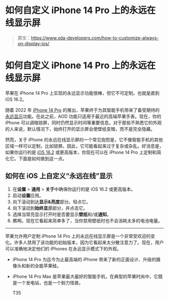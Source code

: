 # 如何自定义 iPhone 14 Pro 上的永远在线显示屏

> 原文：<https://www.xda-developers.com/how-to-customize-always-on-display-ios/>

# 如何自定义 iPhone 14 Pro 上的永远在线显示屏

苹果在 iPhone 14 Pro 上实现的永远显示功能很棒，但它不可定制。也就是直到 iOS 16.2。

随着 2022 年 [iPhone 14 Pro](http://xda-developers.com/apple-iphone-14-pro) 的推出，苹果终于为其智能手机带来了备受期待的[永远显示](https://www.xda-developers.com/how-to-setup-always-on-display-apple-iphone-14/)功能。在此之前，AOD 功能只适用于最近的高端苹果手表。现在，你的 iPhone 可以调暗锁屏，同时仍然显示时间等重要信息。对于那些不熟悉它的外观的人来说，默认情况下，始终打开的显示屏会使壁纸变暗，而不是完全隐藏。

然而，关于 iPhone 的永远在线显示屏的一个常见抱怨是，它不像智能手机的其他区域一样可以定制，比如锁屏。因此，它可能看起来过于复杂或杂乱。好消息是，如果你运行的是 [iOS 16.2](http://xda-developers.com/ios-16-2) 或更高版本，你现在可以在 iPhone 14 Pro 上定制和简化它。下面是如何做到这一点。

## 如何在 iOS 上自定义“永远在线”显示

1.  在**设置** > **通用** > **关于**中确保你运行的是 iOS 16.2 或更高版本。
2.  启动**设置**应用。
3.  向下滚动到达**显示&亮度**部分。轻点它。
4.  向下滚动到**始终显示**部分，并点击它。
5.  选择当常亮显示打开时是否要显示**壁纸**和/或**通知**。
6.  瞧啊。现在它看起来简单多了，当你禁用壁纸时也不会消耗太多的电池电量。

* * *

苹果允许用户定制 iPhone 14 Pro 上的永远在线显示屏是一个非常受欢迎的变化。许多人禁用了该功能的初始版本，因为它看起来太分散注意力了。现在，用户可以准确地决定他们的 iPhones 在永远显示模式下的外观。

*   iPhone 14 Pro 为迄今为止最高端的 iPhone 带来了新的正面设计、升级的摄像头和新的全能苹果硅。
*   iPhone 14 Pro Max 是苹果最大最好的智能手机，在典型的苹果时尚中，它既是一个发电站，也是一个耐力怪兽。

    T35